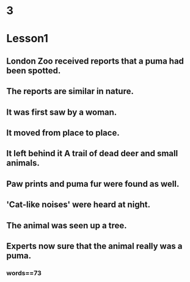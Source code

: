 # 3
# Lesson1
## London Zoo received reports that a puma had been spotted.
## The reports are similar in nature.
## It was first saw by a woman.
## It moved from place to place.
## It left behind it A trail of dead deer and small animals.
## Paw prints and puma fur were found as well.
## 'Cat-like noises' were heard at night.
## The animal was seen up a tree.
## Experts now sure that the animal really was a puma.
### words==73
